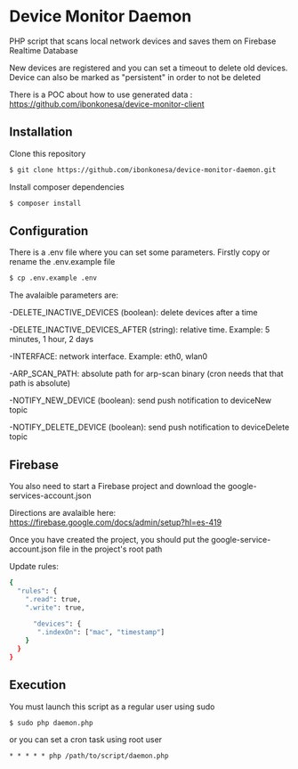 # Device Monitor Daemon
PHP script that scans local network devices and saves them on Firebase Realtime Database

New devices are registered and you can set a timeout to delete old devices. Device can also be marked as "persistent" in order to not be deleted

There is a POC about how to use generated data : https://github.com/ibonkonesa/device-monitor-client

## Installation

Clone this repository

```sh
$ git clone https://github.com/ibonkonesa/device-monitor-daemon.git
```

Install composer dependencies

```sh
$ composer install
```

## Configuration

There is a .env file where you can set some parameters. Firstly copy or rename the .env.example file

```sh
$ cp .env.example .env
```

The avalaible parameters are:

-DELETE_INACTIVE_DEVICES (boolean): delete devices after a time

-DELETE_INACTIVE_DEVICES_AFTER (string):  relative time. Example: 5 minutes, 1 hour, 2 days

-INTERFACE: network interface. Example: eth0, wlan0

-ARP_SCAN_PATH: absolute path for arp-scan binary (cron needs that that path is absolute)

-NOTIFY_NEW_DEVICE (boolean): send push notification to deviceNew topic

-NOTIFY_DELETE_DEVICE (boolean): send push notification to deviceDelete topic

## Firebase

You also need to start a Firebase project and download the google-services-account.json

Directions are avalaible here: https://firebase.google.com/docs/admin/setup?hl=es-419

Once you have created the project, you should put the google-service-account.json file in the project's root path

Update rules:

```sh
{
  "rules": {
    ".read": true,
    ".write": true,
      
      "devices": {
       ".indexOn": ["mac", "timestamp"]
    }
  }
}
```

## Execution

You must launch this script as a regular user using sudo

```sh
$ sudo php daemon.php
```
or you can set a cron task using root user


```
* * * * * php /path/to/script/daemon.php
````




